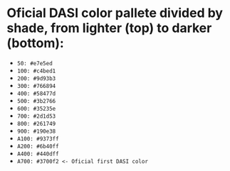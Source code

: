 # Oficial DASI color pallete divided by shade, from lighter (top) to darker (bottom):
* ```50: #e7e5ed```
* ```100: #c4bed1```
* ```200: #9d93b3```
* ```300: #766894```
* ```400: #58477d```
* ```500: #3b2766```
* ```600: #35235e```
* ```700: #2d1d53```
* ```800: #261749```
* ```900: #190e38```
* ```A100: #9373ff```
* ```A200: #6b40ff```
* ```A400: #440dff```
* ```A700: #3700f2 <- Oficial first DASI color```